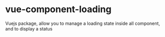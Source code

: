 # vue-component-loading
Vuejs package, allow you to manage a loading state inside all component, and to display a status
